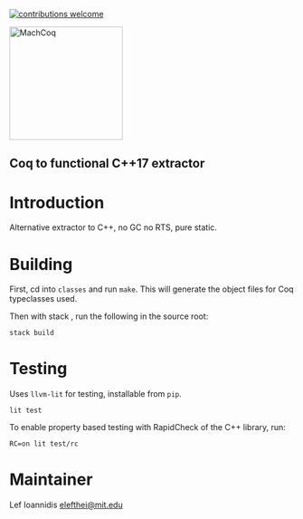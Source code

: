 [![contributions welcome](https://img.shields.io/badge/contributions-welcome-brightgreen.svg?style=flat)](https://github.com/mit-pdos/machcoq)

<img src="https://elefthei.github.io/assets/css/images/machcoq.jpg" alt="MachCoq" width="200"/>

Coq to functional C++17 extractor
--------------------------

# Introduction

Alternative extractor to C++, no GC no RTS, pure static.

# Building

First, cd into `classes` and run `make`.
This will generate the object files for Coq typeclasses used.

Then with stack , run the following in the source root:
```
stack build
```

# Testing
Uses `llvm-lit` for testing, installable from `pip`.
```
lit test
```

To enable property based testing with RapidCheck of the C++ library, run:
```
RC=on lit test/rc
```

# Maintainer
Lef Ioannidis <elefthei@mit.edu>
